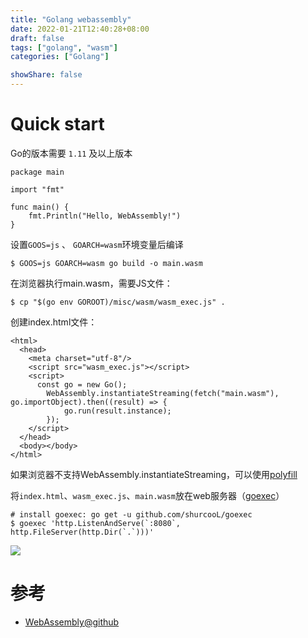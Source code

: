 ```yaml
---
title: "Golang webassembly"
date: 2022-01-21T12:40:28+08:00
draft: false
tags: ["golang", "wasm"]
categories: ["Golang"]

showShare: false
---
```


# Quick start

Go的版本需要 `1.11` 及以上版本

```
package main

import "fmt"

func main() {
	fmt.Println("Hello, WebAssembly!")
}
```

设置`GOOS=js` 、 `GOARCH=wasm`环境变量后编译

```
$ GOOS=js GOARCH=wasm go build -o main.wasm
```

在浏览器执行main.wasm，需要JS文件：

```
$ cp "$(go env GOROOT)/misc/wasm/wasm_exec.js" .
```

创建index.html文件：

```
<html>
  <head>
    <meta charset="utf-8"/>
    <script src="wasm_exec.js"></script>
    <script>
      const go = new Go();
        WebAssembly.instantiateStreaming(fetch("main.wasm"), go.importObject).then((result) => {
            go.run(result.instance);
        });
    </script>
  </head>
  <body></body>
</html>
```

如果浏览器不支持WebAssembly.instantiateStreaming，可以使用[polyfill](https://github.com/golang/go/blob/b2fcfc1a50fbd46556f7075f7f1fbf600b5c9e5d/misc/wasm/wasm_exec.html#L17-L22)

将`index.html`、`wasm_exec.js`、`main.wasm`放在web服务器（[goexec](https://github.com/shurcooL/goexec#goexec)）

```
# install goexec: go get -u github.com/shurcooL/goexec
$ goexec 'http.ListenAndServe(`:8080`, http.FileServer(http.Dir(`.`)))'
```

![](img/golang-wasm.jpg)

# 参考

- [WebAssembly@github](https://github.com/golang/go/wiki/WebAssembly)

